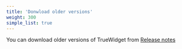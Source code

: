 ```yaml
---
title: 'Donwload older versions'
weight: 300
simple_list: true
---
```


You can download older versions of TrueWidget from [Release notes](/docs/releasenotes/)
